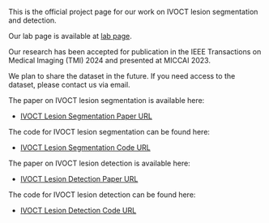This is the official project page for our work on IVOCT lesion segmentation and detection.

Our lab page is available at [lab page](https://yuqian1023.github.io/).

Our research has been accepted for publication in the IEEE Transactions on Medical Imaging (TMI) 2024 and presented at MICCAI 2023.

We plan to share the dataset in the future. If you need access to the dataset, please contact us via email.

The paper on IVOCT lesion segmentation is available here:
- [IVOCT Lesion Segmentation Paper URL](#)

The code for IVOCT lesion segmentation can be found here:
- [IVOCT Lesion Segmentation Code URL](#)

The paper on IVOCT lesion detection is available here:
- [IVOCT Lesion Detection Paper URL](#)

The code for IVOCT lesion detection can be found here:
- [IVOCT Lesion Detection Code URL](#)
